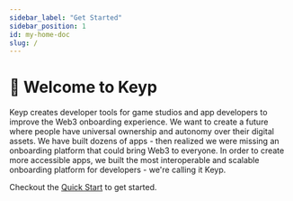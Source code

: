```yaml
---
sidebar_label: "Get Started"
sidebar_position: 1
id: my-home-doc
slug: /
---
```


# 🍩 Welcome to Keyp

Keyp creates developer tools for game studios and app developers to improve the Web3 onboarding experience.
We want to create a future where people have universal ownership and autonomy over their digital assets.
We have built dozens of apps - then realized we were missing an onboarding platform that could bring Web3 to everyone. In order to create more accessible apps, we built the most interoperable and scalable onboarding platform for developers - we're calling it Keyp.

Checkout the [Quick Start](docs/get-started/intro.md) to get started.
